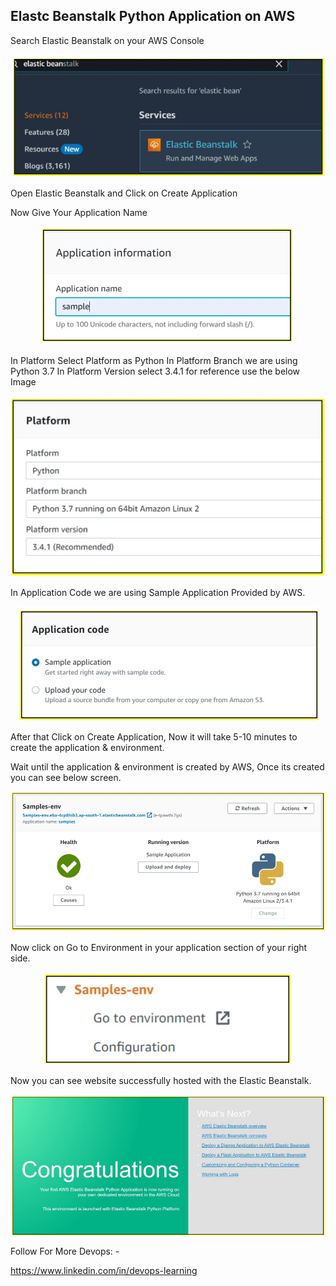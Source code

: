 ## Elastc Beanstalk Python Application on AWS

Search Elastic Beanstalk on your AWS Console 
<p align="center"><img src="Images/1.jpg"/></p>
Open Elastic Beanstalk and Click on Create Application 

Now Give Your Application Name 
<p align="center"><img src="Images/2.jpg"/></p>
In Platform Select Platform as Python In Platform Branch we are using Python 3.7 In Platform Version select 3.4.1 for reference use the below Image
<p align="center"><img src="Images/3.jpg"/></p>
In Application Code we are using Sample Application Provided by AWS.
<p align="center"><img src="Images/4.jpg"/></p>
After that Click on Create Application, Now it will take 5-10 minutes to create the application & environment.

Wait until the application & environment is created by AWS, Once its created you can see below screen.
<p align="center"><img src="Images/5.jpg"/></p>
Now click on Go to Environment in your application section of your right side.
<p align="center"><img src="Images/6.jpg"/></p>
Now you can see website successfully hosted with the Elastic Beanstalk.
<p align="center"><img src="Images/7.jpg"/></p>
Follow For More Devops: -

https://www.linkedin.com/in/devops-learning
